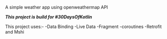 A simple weather app using openweathermap API

***This project is build for #30DaysOfKotlin***

This project uses:-
-Data Binding
-Live Data
-Fragment
-coroutines
-Retrofit and Mshi
